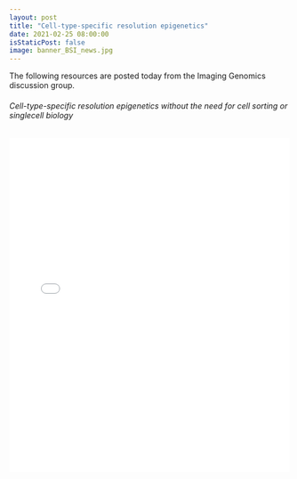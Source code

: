 ```yaml
---
layout: post
title: "Cell-type-specific resolution epigenetics"
date: 2021-02-25 08:00:00
isStaticPost: false
image: banner_BSI_news.jpg
---
```


The following resources are posted today from the Imaging Genomics discussion group.

###### Cell-type-specific resolution epigenetics without the need for cell sorting or singlecell biology

<embed src="/assets/BSI_Discussion_20210225.pdf" type="application/pdf" width="100%" height="600px" />

